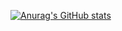 [![Anurag's GitHub stats](https://github-readme-stats.vercel.app/api?username=Omal1k)](https://github.com/anuraghazra/github-readme-stats)
